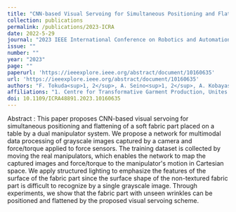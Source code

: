 ```yaml
---
title: "CNN-based Visual Servoing for Simultaneous Positioning and Flattening of Soft Fabric Parts"
collection: publications
permalink: /publications/2023-ICRA
date: 2022-5-29
journal: "2023 IEEE International Conference on Robotics and Automation (ICRA)"
issue: ""
number: ""
year: "2023"
page: ""
paperurl: 'https://ieeexplore.ieee.org/abstract/document/10160635'
url: 'https://ieeexplore.ieee.org/abstract/document/10160635'
authors: "F. Tokuda<sup>1, 2</sup>, A. Seino<sup>1, 2</sup>, A. Kobayashi<sup>1, 2</sup>, K. Kosuge<sup>1, 3</sup>"
affiliations: "1. Centre for Transformative Garment Production, Unites 1215 to 1220, 12/F, Building 19W, SPX1, Hong Kong Schience Park, Pak Shek Kok, N. T., Hong Kong SAR <br> 2. Department of Electrical and Electronic Engineering, The University of Hong Kong, Hong Kong SAR <br> 3. Director of the JC STEM Lab of Robotics forSoft Materials, Department of Electrical and Electronic Engineering, Faculty of Engineering, The University of Hong Kong, Hong Kong SAR <br>"
doi: 10.1109/ICRA48891.2023.10160635
---
```

Abstract
:	This paper proposes CNN-based visual servoing for simultaneous positioning and flattening of a soft fabric part placed on a table by a dual manipulator system. We propose a network for multimodal data processing of grayscale images captured by a camera and force/torque applied to force sensors. The training dataset is collected by moving the real manipulators, which enables the network to map the captured images and force/torque to the manipulator's motion in Cartesian space. We apply structured lighting to emphasize the features of the surface of the fabric part since the surface shape of the non-textured fabric part is difficult to recognize by a single grayscale image. Through experiments, we show that the fabric part with unseen wrinkles can be positioned and flattened by the proposed visual servoing scheme.